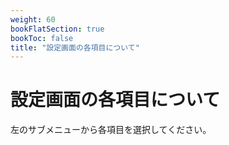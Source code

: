 ```yaml
---
weight: 60
bookFlatSection: true
bookToc: false
title: "設定画面の各項目について"
---
```


# 設定画面の各項目について

左のサブメニューから各項目を選択してください。